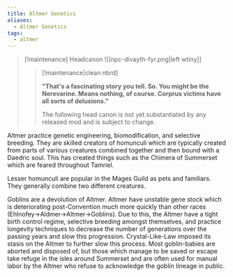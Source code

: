 ```yaml
---
title: Altmer Genetics
aliases:
  - Altmer Genetics
tags:
  - altmer
---
```

> [!maintenance] Headcanon
> ![[npc-divayth-fyr.png|left wtiny]]
> 
> > [!maintenance|clean nbrd]
> > 
> > **"That's a fascinating story you tell. So. You might be the Nerevarine. Means nothing, of course. Corprus victims have all sorts of delusions."**
> > 
> > The following head canon is not yet substantiated by any released mod and is subject to change.

Altmer practice genetic engineering, biomodification, and selective breeding. They are skilled creators of homunculi which are typically created from parts of various creatures combined together and then bound with a Daedric soul. This has created things such as the Chimera of Summerset which are feared throughout Tamriel.

Lesser homunculi are popular in the Mages Guild as pets and familiars. They generally combine two different creatures.

Goblins are a devolution of Altmer. Altmer have unstable gene stock which is deteriorating post-Convention much more quickly than other races (Ehlnofey->Aldmer->Altmer->Goblins). Due to this, the Altmer have a tight birth control regime, selective breeding amongst themselves, and practice longevity techniques to decrease the number of generations over the passing years and slow this progression. Crystal-Like-Law imposed its stasis on the Altmer to further slow this process. Most goblin-babies are aborted and disposed of, but those which manage to be saved or escape take refuge in the isles around Summerset and are often used for manual labor by the Altmer who refuse to acknowledge the goblin lineage in public.